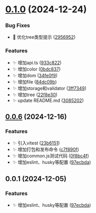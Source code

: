 # [0.1.0](https://github.com/MuyianKing/utils/compare/v0.0.6...v0.1.0) (2024-12-24)


### Bug Fixes

* :bug: 优化tree类型提示 ([2956952](https://github.com/MuyianKing/utils/commit/295695229797cf44f86c19dd493687a9dd0cb4b1))


### Features

* :sparkles: 增加api.ts ([933c822](https://github.com/MuyianKing/utils/commit/933c82267caba91e3e4a91f777b89c34ae3a3b68))
* :sparkles: 增加color ([0bdc837](https://github.com/MuyianKing/utils/commit/0bdc83741f43aef3f8489fd1f7c4d597b32a0d9b))
* :sparkles: 增加dom ([34fe0f9](https://github.com/MuyianKing/utils/commit/34fe0f92d0f8fc60cbb1096766355b9e206918b6))
* :sparkles: 增加file ([84dc09b](https://github.com/MuyianKing/utils/commit/84dc09bcf284adc1d4721b4c77f0c2675dec7457))
* :sparkles: 增加storage和validator ([3ff7349](https://github.com/MuyianKing/utils/commit/3ff73499b3193677ebaf3c993a200228a778d4a7))
* :sparkles: 增加tree ([22f8e30](https://github.com/MuyianKing/utils/commit/22f8e306b16112f41da561016d8642676a04bb5c))
* :sparkles: update README.md ([3085202](https://github.com/MuyianKing/utils/commit/30852028a2ee7bf74c71e2368ab4006042092ca2))



## [0.0.6](https://github.com/MuyianKing/utils/compare/v0.0.5...v0.0.6) (2024-12-16)

### Features

* :sparkles: 引入vitest ([23b6151](https://github.com/MuyianKing/utils/commit/23b61515d35bfbc8ccf1b1d9d90a34799cf4253d))
* :sparkles: 增加打包和发布命令 ([c7f890f](https://github.com/MuyianKing/utils/commit/c7f890f6b9d484d7514026ecc465622c7fba1203))
* :sparkles: 增加common.js测试代码 ([0f8bc4f](https://github.com/MuyianKing/utils/commit/0f8bc4fd18255dc7171e12a509d0c566295dadc1))
* :sparkles: 增加eslint、husky等配置 ([97ecbda](https://github.com/MuyianKing/utils/commit/97ecbdaf8b0f37116353fbda89937d57e23774df))



## 0.0.1 (2024-12-05)


### Features

* :sparkles: 增加eslint、husky等配置 ([97ecbda](https://github.com/MuyianKing/utils/commit/97ecbdaf8b0f37116353fbda89937d57e23774df))



